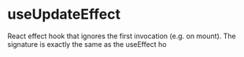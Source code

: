       
# useUpdateEffect
 
React effect hook that ignores the first invocation (e.g. on mount). The signature is exactly the same as the useEffect ho
 
